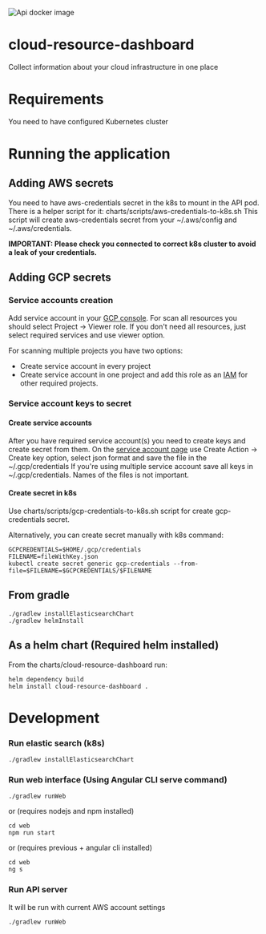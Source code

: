 ![Api docker image](https://github.com/Max-Levitskiy/cloud-resource-dashboard/workflows/Api%20docker%20image/badge.svg)

# cloud-resource-dashboard
Collect information about your cloud infrastructure in one place

# Requirements
You need to have configured Kubernetes cluster

# Running the application

## Adding AWS secrets
You need to have aws-credentials secret in the k8s to mount in the API pod.
There is a helper script for it: charts/scripts/aws-credentials-to-k8s.sh 
This script will create aws-credentials secret from your ~/.aws/config and ~/.aws/credentials.

__IMPORTANT: Please check you connected to correct k8s cluster to avoid a leak of your credentials.__

## Adding GCP secrets
### Service accounts creation
Add service account in your [GCP console](https://console.cloud.google.com/iam-admin/serviceaccounts). For scan all resources you should select Project -> Viewer role. If you don't need all resources, just select required services and use viewer option. 

For scanning multiple projects you have two options:
- Create service account in every project
- Create service account in one project and add this role as an [IAM](https://console.cloud.google.com/iam-admin/iam) for other required projects.

### Service account keys to secret

#### Create service accounts 

After you have required service account(s) you need to create keys and create secret from them. On the [service account page](https://console.cloud.google.com/iam-admin/serviceaccounts) use Create Action -> Create key option, select json format and save the file in the ~/.gcp/credentials 
If you're using multiple service account save all keys in ~/.gcp/credentials. Names of the files is not important. 

#### Create secret in k8s

Use charts/scripts/gcp-credentials-to-k8s.sh script for create gcp-credentials secret.
 
 Alternatively, you can create secret manually with k8s command:
 ```shell script
GCPCREDENTIALS=$HOME/.gcp/credentials
FILENAME=fileWithKey.json
kubectl create secret generic gcp-credentials --from-file=$FILENAME=$GCPCREDENTIALS/$FILENAME
```

## From gradle
```shell script
./gradlew installElasticsearchChart
./gradlew helmInstall
```

## As a helm chart (Required helm installed)
From the charts/cloud-resource-dashboard run:
```shell script
helm dependency build
helm install cloud-resource-dashboard .
```

# Development

### Run elastic search (k8s)
```shell script
./gradlew installElasticsearchChart
```

### Run web interface (Using Angular CLI serve command)
```shell script
./gradlew runWeb
```
or (requires nodejs and npm installed)
```shell script
cd web
npm run start
```
or (requires previous + angular cli installed)
```shell script
cd web
ng s
```

### Run API server
It will be run with current AWS account settings
```shell script
./gradlew runWeb
```
